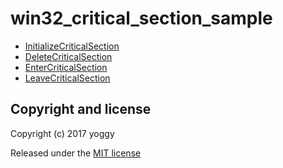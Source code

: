 win32_critical_section_sample
====

* [InitializeCriticalSection](https://msdn.microsoft.com/ja-jp/library/cc429223.aspx)
* [DeleteCriticalSection](https://msdn.microsoft.com/ja-jp/library/cc429087.aspx)
* [EnterCriticalSection](https://msdn.microsoft.com/ja-jp/library/cc429095.aspx)
* [LeaveCriticalSection](https://msdn.microsoft.com/ja-jp/library/cc429239.aspx)

Copyright and license
----
Copyright (c) 2017 yoggy

Released under the [MIT license](LICENSE.txt)
